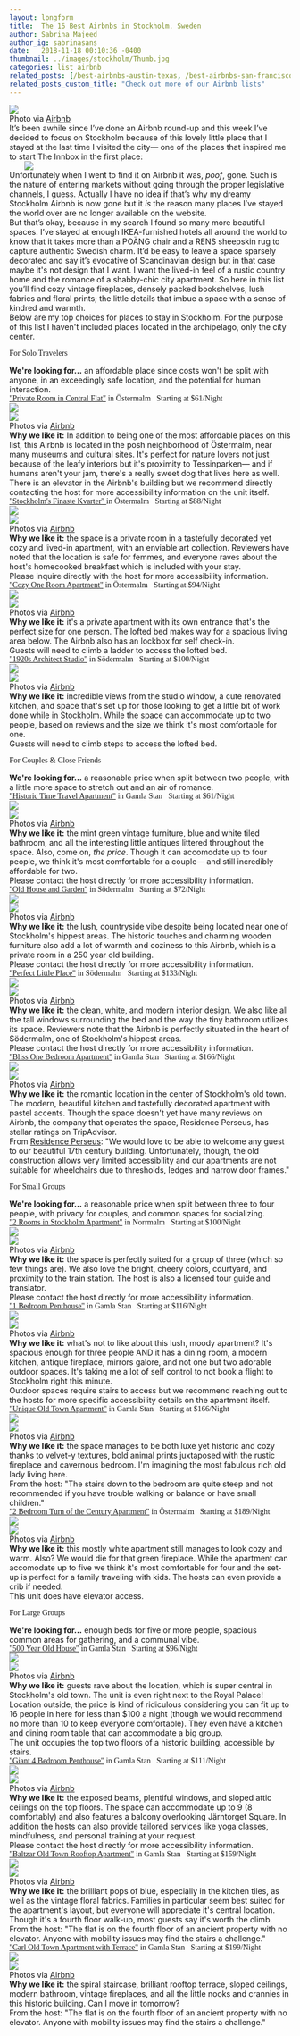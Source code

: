 ```yaml
---
layout: longform
title:  The 16 Best Airbnbs in Stockholm, Sweden
author: Sabrina Majeed
author_ig: sabrinasans
date:   2018-11-18 00:10:36 -0400
thumbnail: ../images/stockholm/Thumb.jpg
categories: list airbnb
related_posts: [/best-airbnbs-austin-texas, /best-airbnbs-san-francisco]
related_posts_custom_title: "Check out more of our Airbnb lists"
---
```



<img src="../images/stockholm/Thumb.jpg">

<p class="f7 pb3 pb4-ns" style="max-width: 650px; margin: auto;">
Photo via <a href="https://www.airbnb.com/rooms/25253185" target="blank">Airbnb</a></p>

<p class="pb3 pb4-ns" style="max-width: 650px; margin: auto;">It’s been awhile since I’ve done an Airbnb round-up and this week I’ve decided to focus on Stockholm because of this lovely little place that I stayed at the last time I visited the city— one of the places that inspired me to start The Innbox in the first place:
</p>

<p style="max-width: 450px; margin: auto;">
<img class="pb3 pb4-ns" src="../images/stockholm/airbnb.jpg"></p>

<p class="pb3" style="max-width: 650px; margin: auto;">Unfortunately when I went to find it on Airbnb it was, <i>poof</i>, gone. Such is the nature of entering markets without going through the proper legislative channels, I guess. Actually I have no idea if that’s why my dreamy Stockholm Airbnb is now gone but it <i>is</i> the reason many places I’ve stayed the world over are no longer available on the website.</p>

<p class="pb3" style="max-width: 650px; margin: auto;">But that’s okay, because in my search I found so many more beautiful spaces. I’ve stayed at enough IKEA-furnished hotels all around the world to know that it takes more than a POÄNG chair and a RENS sheepskin rug to capture authentic Swedish charm. It’d be easy to leave a space sparsely decorated and say it’s evocative of Scandinavian design but in that case maybe it's not design that I want. I want the lived-in feel of a rustic country home and the romance of a shabby-chic city apartment. So here in this list you’ll find cozy vintage fireplaces, densely packed bookshelves, lush fabrics and floral prints; the little details that imbue a space with a sense of kindred and warmth.</p>

<p class="pb4-ns pb3" style="max-width: 650px; margin: auto;">Below are my top choices for places to stay in Stockholm. For the purpose of this list I haven't included places located in the archipelago, only the city center.</p>

<p class="tc f3 pt4 lh-title" style="font-family: 'Gilroy-ExtraBold'">For Solo Travelers</p>
<p class="f5 pb3 lh-title" style="max-width: 650px; margin: auto;"><b>We're looking for...</b> an affordable place since costs won't be split with anyone, in an exceedingly safe location, and the potential for human interaction.</p>

<p class="f4 pt3 pb3 lh-title" style="font-family: 'Gilroy-ExtraBold'; max-width: 650px; margin: auto;"><a href="https://www.airbnb.com/rooms/17886451?location=Stockholm%2C%20Sweden&s=qUhyS1P3" target="_blank" class="link underline-hover orange">"Private Room in Central Flat"</a> in Östermalm<span class="f5 light-silver">&nbsp; &nbsp;Starting at $61/Night</span></p>

<div class="fl w-100 w-50-ns pr1-ns mb1 mb0-ns">
<img src="../images/stockholm/1_A.jpg">
</div>
<div class="fl w-100 w-50-ns pl1-ns mb1 mb2-ns">
<img src="../images/stockholm/1_B.jpg">
</div>
<p class="f7 pb3" style="max-width: 650px; margin: auto;">
Photos via <a href="https://www.airbnb.com/rooms/17886451?location=Stockholm%2C%20Sweden&s=qUhyS1P3" target="blank">Airbnb</a></p>

<p class="pb2" style="max-width: 650px; margin: auto;">
<b>Why we like it:</b> In addition to being one of the most affordable places on this list, this Airbnb is located in the posh neighborhood of Östermalm, near many museums and cultural sites. It's perfect for nature lovers not just because of the leafy interiors but it's proximity to Tessinparken— and if humans aren't your jam, there's a really sweet dog that lives here as well.</p>

<p class="f6 i light-silver pb4" style="max-width: 650px; margin: auto;">There is an elevator in the Airbnb's building but we recommend directly contacting the host for more accessibility information on the unit itself.</p>

<p id="anchor" class="f4 pt3 pb3 lh-title" style="font-family: 'Gilroy-ExtraBold'; max-width: 650px; margin: auto;"><a href="https://www.airbnb.com/rooms/7722957?location=Stockholm%2C%20Sweden&s=qUhyS1P3" target="_blank" class="link underline-hover orange">"Stockholm's Finaste Kvarter" </a> in Östermalm<span class="f5 light-silver">&nbsp; &nbsp;Starting at $88/Night</span></p>

<div class="fl w-100 w-50-ns pr1-ns mb1 mb0-ns">
<img src="../images/stockholm/2_A.jpg">
</div>
<div class="fl w-100 w-50-ns pl1-ns mb1 mb2-ns">
<img src="../images/stockholm/2_B.jpg">
</div>
<p class="f7 pb3" style="max-width: 650px; margin: auto;">
Photos via <a href="https://www.airbnb.com/rooms/7722957" target="blank">Airbnb</a></p>

<p class="pb2" style="max-width: 650px; margin: auto;">
<b>Why we like it:</b> the space is a private room in a tastefully decorated yet cozy and lived-in apartment, with an enviable art collection. Reviewers have noted that the location is safe for femmes, and everyone raves about the host's homecooked breakfast which is included with your stay.</p>

<p class="f6 i light-silver pb4" style="max-width: 650px; margin: auto;">Please inquire directly with the host for more accessibility information.</p>

<p id="anchor" class="f4 pt3 pb3 lh-title" style="font-family: 'Gilroy-ExtraBold'; max-width: 650px; margin: auto;"><a href="https://www.airbnb.com/rooms/17937221" target="_blank" class="link underline-hover orange">"Cozy One Room Apartment"</a> in Östermalm<span class="f5 light-silver">&nbsp; &nbsp;Starting at $94/Night</span></p>

<div class="fl w-100 w-50-ns pr1-ns mb1 mb0-ns">
<img src="../images/stockholm/4_A.jpg">
</div>
<div class="fl w-100 w-50-ns pl1-ns mb1 mb2-ns">
<img src="../images/stockholm/4_B.jpg">
</div>
<p class="f7 pb3" style="max-width: 650px; margin: auto;">
Photos via <a href="https://www.airbnb.com/rooms/17937221" target="blank">Airbnb</a></p>

<p class="pb2" style="max-width: 650px; margin: auto;">
<b>Why we like it:</b> it's a private apartment with its own entrance that's the perfect size for one person. The lofted bed makes way for a spacious living area below. The Airbnb also has an lockbox for self check-in.</p>

<p class="f6 i light-silver pb4" style="max-width: 650px; margin: auto;">Guests will need to climb a ladder to access the lofted bed.</p>

<p class="f4 pt3 pb3 lh-title" style="font-family: 'Gilroy-ExtraBold'; max-width: 650px; margin: auto;"><a href="https://www.airbnb.com/rooms/22790032" target="_blank" class="link underline-hover orange">"1920s Architect Studio"</a> in Södermalm<span class="f5 light-silver">&nbsp; &nbsp;Starting at $100/Night</span></p>

<div class="fl w-100 w-50-ns pr1-ns mb1 mb0-ns">
<img src="../images/stockholm/3_A.jpg">
</div>
<div class="fl w-100 w-50-ns pl1-ns mb1 mb2-ns">
<img src="../images/stockholm/3_B.jpg">
</div>
<p class="f7 pb3" style="max-width: 650px; margin: auto;">
Photos via <a href="https://www.airbnb.com/rooms/22790032" target="blank">Airbnb</a></p>

<p class="pb2" style="max-width: 650px; margin: auto;">
<b>Why we like it:</b> incredible views from the studio window, a cute renovated kitchen, and space that's set up for those looking to get a little bit of work done while in Stockholm. While the space can accommodate up to two people, based on reviews and the size we think it's most comfortable for one.</p>

<p class="f6 i light-silver pb4" style="max-width: 650px; margin: auto;">Guests will need to climb steps to access the lofted bed.</p>

<p class="tc f3 pt4 lh-title" style="font-family: 'Gilroy-ExtraBold'">For Couples & Close Friends</p>
<p class="f5 pb3 lh-title" style="max-width: 650px; margin: auto;"><b>We're looking for...</b> a reasonable price when split between two people, with a little more space to stretch out and an air of romance.</p>

<p class="f4 pt3 pb3 lh-title" style="font-family: 'Gilroy-ExtraBold'; max-width: 650px; margin: auto;"><a href="https://www.airbnb.com/rooms/23739852" target="_blank" class="link underline-hover orange">"Historic Time Travel Apartment"</a> in Gamla Stan<span class="f5 light-silver">&nbsp; &nbsp;Starting at $61/Night</span></p>

<div class="fl w-100 w-50-ns pr1-ns mb1 mb0-ns">
<img src="../images/stockholm/10_A.jpg">
</div>
<div class="fl w-100 w-50-ns pl1-ns mb1 mb2-ns">
<img src="../images/stockholm/10_B.jpg">
</div>
<p class="f7 pb3" style="max-width: 650px; margin: auto;">
Photos via <a href="https://www.airbnb.com/rooms/23739852" target="blank">Airbnb</a></p>

<p class="pb2" style="max-width: 650px; margin: auto;">
<b>Why we like it:</b> the mint green vintage furniture, blue and white tiled bathroom, and all the interesting little antiques littered throughout the space. Also, come on, <i>the price</i>. Though it can accomodate up to four people, we think it's most comfortable for a couple— and still incredibly affordable for two.</p>

<p class="f6 i light-silver pb4" style="max-width: 650px; margin: auto;">Please contact the host directly for more accessibility information.</p>


<p class="f4 pt3 pb3 lh-title" style="font-family: 'Gilroy-ExtraBold'; max-width: 650px; margin: auto;"><a href="https://www.airbnb.com/rooms/6308249" target="_blank" class="link underline-hover orange">"Old House and Garden"</a> in Södermalm<span class="f5 light-silver">&nbsp; &nbsp;Starting at $72/Night</span></p>

<div class="fl w-100 w-50-ns pr1-ns mb1 mb0-ns">
<img src="../images/stockholm/5_A.jpg">
</div>
<div class="fl w-100 w-50-ns pl1-ns mb1 mb2-ns">
<img src="../images/stockholm/5_B.jpg">
</div>
<p class="f7 pb3" style="max-width: 650px; margin: auto;">
Photos via <a href="https://www.airbnb.com/rooms/6308249" target="blank">Airbnb</a></p>

<p class="pb2" style="max-width: 650px; margin: auto;">
<b>Why we like it:</b> the lush, countryside vibe despite being located near one of Stockholm's hippest areas. The historic touches and charming wooden furniture also add a lot of warmth and coziness to this Airbnb, which is a private room in a 250 year old building.</p>

<p class="f6 i light-silver pb4" style="max-width: 650px; margin: auto;">Please contact the host directly for more accessibility information.</p>


<p class="f4 pt3 pb3 lh-title" style="font-family: 'Gilroy-ExtraBold'; max-width: 650px; margin: auto;"><a href="https://www.airbnb.com/rooms/25062729" target="_blank" class="link underline-hover orange">"Perfect Little Place"</a> in Södermalm<span class="f5 light-silver">&nbsp; &nbsp;Starting at $133/Night</span></p>

<div class="fl w-100 w-50-ns pr1-ns mb1 mb0-ns">
<img src="../images/stockholm/6_A.jpg">
</div>
<div class="fl w-100 w-50-ns pl1-ns mb1 mb2-ns">
<img src="../images/stockholm/6_B.jpg">
</div>
<p class="f7 pb3" style="max-width: 650px; margin: auto;">
Photos via <a href="https://www.airbnb.com/rooms/25062729" target="blank">Airbnb</a></p>

<p class="pb2" style="max-width: 650px; margin: auto;">
<b>Why we like it:</b> the clean, white, and modern interior design. We also like all the tall windows surrounding the bed and the way the tiny bathroom utilizes its space. Reviewers note that the Airbnb is perfectly situated in the heart of Södermalm, one of Stockholm's hippest areas.</p>

<p class="f6 i light-silver pb4" style="max-width: 650px; margin: auto;">Please contact the host directly for more accessibility information.</p>


<p class="f4 pt3 pb3 lh-title" style="font-family: 'Gilroy-ExtraBold'; max-width: 650px; margin: auto;"><a href="https://www.airbnb.com/rooms/28263657" target="_blank" class="link underline-hover orange">"Bliss One Bedroom Apartment"</a> in Gamla Stan<span class="f5 light-silver">&nbsp; &nbsp;Starting at $166/Night</span></p>

<div class="fl w-100 w-50-ns pr1-ns mb1 mb0-ns">
<img src="../images/stockholm/7_A.jpg">
</div>
<div class="fl w-100 w-50-ns pl1-ns mb1 mb2-ns">
<img src="../images/stockholm/7_B.jpg">
</div>
<p class="f7 pb3" style="max-width: 650px; margin: auto;">
Photos via <a href="https://www.airbnb.com/rooms/28263657" target="blank">Airbnb</a></p>

<p class="pb2" style="max-width: 650px; margin: auto;">
<b>Why we like it:</b> the romantic location in the center of Stockholm's old town. The modern, beautiful kitchen and tastefully decorated apartment with pastel accents. Though the space doesn't yet have many reviews on Airbnb, the company that operates the space, Residence Perseus, has stellar ratings on TripAdvisor.</p>

<p class="f6 i light-silver pb4" style="max-width: 650px; margin: auto;">From <a href="http://www.residenceperseus.com" target="new">Residence Perseus</a>: "We would love to be able to welcome any guest to our beautiful 17th century building. Unfortunately, though, the old construction allows very limited accessibility and our apartments are not suitable for wheelchairs due to thresholds, ledges and narrow door frames."</p>


<p class="tc f3 pt4 lh-title" style="font-family: 'Gilroy-ExtraBold'">For Small Groups</p>
<p class="f5 pb3 lh-title" style="max-width: 650px; margin: auto;"><b>We're looking for...</b> a reasonable price when split between three to four people, with privacy for couples, and common spaces for socializing.</p>

<p class="f4 pt3 pb3 lh-title" style="font-family: 'Gilroy-ExtraBold'; max-width: 650px; margin: auto;"><a href="https://www.airbnb.com/rooms/7015782" target="_blank" class="link underline-hover orange">"2 Rooms in Stockholm Apartment"</a> in Norrmalm<span class="f5 light-silver">&nbsp; &nbsp;Starting at $100/Night</span></p>

<div class="fl w-100 w-50-ns pr1-ns mb1 mb0-ns">
<img src="../images/stockholm/9_A.jpg">
</div>
<div class="fl w-100 w-50-ns pl1-ns mb1 mb2-ns">
<img src="../images/stockholm/9_B.jpg">
</div>
<p class="f7 pb3" style="max-width: 650px; margin: auto;">
Photos via <a href="https://www.airbnb.com/rooms/7015782" target="blank">Airbnb</a></p>

<p class="pb2" style="max-width: 650px; margin: auto;">
<b>Why we like it:</b> the space is perfectly suited for a group of three (which so few things are). We also love the bright, cheery colors, courtyard, and proximity to the train station. The host is also a licensed tour guide and translator.</p>

<p class="f6 i light-silver pb4" style="max-width: 650px; margin: auto;">Please contact the host directly for more accessibility information.</p>


<p class="f4 pt3 pb3 lh-title" style="font-family: 'Gilroy-ExtraBold'; max-width: 650px; margin: auto;"><a href="https://www.airbnb.com/rooms/25253185" target="_blank" class="link underline-hover orange">"1 Bedroom Penthouse"</a> in Gamla Stan<span class="f5 light-silver">&nbsp; &nbsp;Starting at $116/Night</span></p>

<div class="fl w-100 w-50-ns pr1-ns mb1 mb0-ns">
<img src="../images/stockholm/8_A.jpg">
</div>
<div class="fl w-100 w-50-ns pl1-ns mb1 mb2-ns">
<img src="../images/stockholm/8_B.jpg">
</div>
<p class="f7 pb3" style="max-width: 650px; margin: auto;">
Photos via <a href="https://www.airbnb.com/rooms/25253185" target="blank">Airbnb</a></p>

<p class="pb2" style="max-width: 650px; margin: auto;">
<b>Why we like it:</b> what's not to like about this lush, moody apartment? It's spacious enough for three people AND it has a dining room, a modern kitchen, antique fireplace, mirrors galore, and not one but two adorable outdoor spaces. It's taking me a lot of self control to not book a flight to Stockholm right this minute.</p>

<p class="f6 i light-silver pb4" style="max-width: 650px; margin: auto;">Outdoor spaces require stairs to access but we recommend reaching out to the hosts for more specific accessibility details on the apartment itself.</p>


<p class="f4 pt3 pb3 lh-title" style="font-family: 'Gilroy-ExtraBold'; max-width: 650px; margin: auto;"><a href="https://www.airbnb.com/rooms/1634582" target="_blank" class="link underline-hover orange">"Unique Old Town Apartment"</a> in Gamla Stan<span class="f5 light-silver">&nbsp; &nbsp;Starting at $166/Night</span></p>

<div class="fl w-100 w-50-ns pr1-ns mb1 mb0-ns">
<img src="../images/stockholm/11_A.jpg">
</div>
<div class="fl w-100 w-50-ns pl1-ns mb1 mb2-ns">
<img src="../images/stockholm/11_B.jpg">
</div>
<p class="f7 pb3" style="max-width: 650px; margin: auto;">
Photos via <a href="https://www.airbnb.com/rooms/1634582" target="blank">Airbnb</a></p>

<p class="pb2" style="max-width: 650px; margin: auto;">
<b>Why we like it:</b> the space manages to be both luxe yet historic and cozy thanks to velvet-y textures, bold animal prints juxtaposed with the rustic fireplace and cavernous bedroom. I'm imagining the most fabulous rich old lady living here.</p>

<p class="f6 i light-silver pb4" style="max-width: 650px; margin: auto;">From the host: "The stairs down to the bedroom are quite steep and not recommended if you have trouble walking or balance or have small children."</p>


<p class="f4 pt3 pb3 lh-title" style="font-family: 'Gilroy-ExtraBold'; max-width: 650px; margin: auto;"><a href="https://www.airbnb.com/rooms/23913148" target="_blank" class="link underline-hover orange">"2 Bedroom Turn of the Century Apartment"</a> in Östermalm<span class="f5 light-silver">&nbsp; &nbsp;Starting at $189/Night</span></p>

<div class="fl w-100 w-50-ns pr1-ns mb1 mb0-ns">
<img src="../images/stockholm/13_A.jpg">
</div>
<div class="fl w-100 w-50-ns pl1-ns mb1 mb2-ns">
<img src="../images/stockholm/13_B.jpg">
</div>
<p class="f7 pb3" style="max-width: 650px; margin: auto;">
Photos via <a href="https://www.airbnb.com/rooms/23913148" target="blank">Airbnb</a></p>

<p class="pb2" style="max-width: 650px; margin: auto;">
<b>Why we like it:</b> this mostly white apartment still manages to look cozy and warm. Also? We would die for that green fireplace. While the apartment can accomodate up to five we think it's most comfortable for four and the set-up is perfect for a family traveling with kids. The hosts can even provide a crib if needed.</p>

<p class="f6 i light-silver pb4" style="max-width: 650px; margin: auto;">This unit does have elevator access.</p>

<p class="tc f3 pt4 lh-title" style="font-family: 'Gilroy-ExtraBold'">For Large Groups</p>
<p class="f5 pb3 lh-title" style="max-width: 650px; margin: auto;"><b>We're looking for...</b> enough beds for five or more people, spacious common areas for gathering, and a communal vibe.</p>


<p class="f4 pt3 pb3 lh-title" style="font-family: 'Gilroy-ExtraBold'; max-width: 650px; margin: auto;"><a href="https://www.airbnb.com/rooms/20399072" target="_blank" class="link underline-hover orange">"500 Year Old House"</a> in Gamla Stan<span class="f5 light-silver">&nbsp; &nbsp;Starting at $96/Night</span></p>

<div class="fl w-100 w-50-ns pr1-ns mb1 mb0-ns">
<img src="../images/stockholm/15_A.jpg">
</div>
<div class="fl w-100 w-50-ns pl1-ns mb1 mb2-ns">
<img src="../images/stockholm/15_B.jpg">
</div>
<p class="f7 pb3" style="max-width: 650px; margin: auto;">
Photos via <a href="https://www.airbnb.com/rooms/20399072" target="blank">Airbnb</a></p>

<p class="pb2" style="max-width: 650px; margin: auto;">
<b>Why we like it:</b> guests rave about the location, which is super central in Stockholm's old town. The unit is even right next to the Royal Palace! Location outside, the price is kind of ridiculous considering you can fit up to 16 people in here for less than $100 a night (though we would recommend no more than 10 to keep everyone comfortable). They even have a kitchen and dining room table that can accommodate a big group.</p>

<p class="f6 i light-silver pb4" style="max-width: 650px; margin: auto;">The unit occupies the top two floors of a historic building, accessible by stairs.</p>

<p class="f4 pt3 pb3 lh-title" style="font-family: 'Gilroy-ExtraBold'; max-width: 650px; margin: auto;"><a href="https://www.airbnb.com/rooms/16504519" target="_blank" class="link underline-hover orange">"Giant 4 Bedroom Penthouse"</a> in Gamla Stan<span class="f5 light-silver">&nbsp; &nbsp;Starting at $111/Night</span></p>

<div class="fl w-100 w-50-ns pr1-ns mb1 mb0-ns">
<img src="../images/stockholm/16_A.jpg">
</div>
<div class="fl w-100 w-50-ns pl1-ns mb1 mb2-ns">
<img src="../images/stockholm/16_B.jpg">
</div>
<p class="f7 pb3" style="max-width: 650px; margin: auto;">
Photos via <a href="https://www.airbnb.com/rooms/16504519" target="blank">Airbnb</a></p>

<p class="pb2" style="max-width: 650px; margin: auto;">
<b>Why we like it:</b> the exposed beams, plentiful windows, and sloped attic ceilings on the top floors. The space can accommodate up to 9 (8 comfortably) and also features a balcony overlooking Järntorget Square. In addition the hosts can also provide tailored services like yoga classes, mindfulness, and personal training at your request.</p>

<p class="f6 i light-silver pb4" style="max-width: 650px; margin: auto;">Please contact the host directly for more accessibility information.</p>

<p class="f4 pt3 pb3 lh-title" style="font-family: 'Gilroy-ExtraBold'; max-width: 650px; margin: auto;"><a href="https://www.airbnb.com/rooms/6793100" target="_blank" class="link underline-hover orange">"Baltzar Old Town Rooftop Apartment"</a> in Gamla Stan<span class="f5 light-silver">&nbsp; &nbsp;Starting at $159/Night</span></p>

<div class="fl w-100 w-50-ns pr1-ns mb1 mb0-ns">
<img src="../images/stockholm/14_A.jpg">
</div>
<div class="fl w-100 w-50-ns pl1-ns mb1 mb2-ns">
<img src="../images/stockholm/14_B.jpg">
</div>
<p class="f7 pb3" style="max-width: 650px; margin: auto;">
Photos via <a href="https://www.airbnb.com/rooms/6793100" target="blank">Airbnb</a></p>

<p class="pb2" style="max-width: 650px; margin: auto;">
<b>Why we like it:</b> the brilliant pops of blue, especially in the kitchen tiles, as well as the vintage floral fabrics. Families in particular seem best suited for the apartment's layout, but everyone will appreciate it's central location. Though it's a fourth floor walk-up, most guests say it's worth the climb.</p>

<p class="f6 i light-silver pb4" style="max-width: 650px; margin: auto;">From the host: "The flat is on the fourth floor of an ancient property with no elevator. Anyone with mobility issues may find the stairs a challenge."</p>

<p class="f4 pt3 pb3 lh-title" style="font-family: 'Gilroy-ExtraBold'; max-width: 650px; margin: auto;"><a href="https://www.airbnb.com/rooms/6753639" target="_blank" class="link underline-hover orange">"Carl Old Town Apartment with Terrace"</a> in Gamla Stan<span class="f5 light-silver">&nbsp; &nbsp;Starting at $199/Night</span></p>

<div class="fl w-100 w-50-ns pr1-ns mb1 mb0-ns">
<img src="../images/stockholm/12_A.jpg">
</div>
<div class="fl w-100 w-50-ns pl1-ns mb1 mb2-ns">
<img src="../images/stockholm/12_B.jpg">
</div>
<p class="f7 pb3" style="max-width: 650px; margin: auto;">
Photos via <a href="https://www.airbnb.com/rooms/6753639" target="blank">Airbnb</a></p>

<p class="pb2" style="max-width: 650px; margin: auto;">
<b>Why we like it:</b> the spiral staircase, brilliant rooftop terrace, sloped ceilings, modern bathroom, vintage fireplaces, and all the little nooks and crannies in this historic building. Can I move in tomorrow?</p>

<p class="f6 i light-silver" style="max-width: 650px; margin: auto;">From the host: "The flat is on the fourth floor of an ancient property with no elevator. Anyone with mobility issues may find the stairs a challenge."</p>
